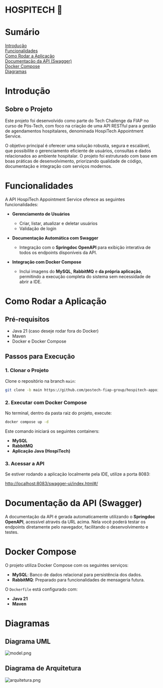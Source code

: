 # HOSPITECH 🏥
# Sumário  
[Introdução](#introdução)  
[Funcionalidades](#funcionalidades)  
[Como Rodar a Aplicação](#como-rodar-a-aplicação)  
[Documentação da API (Swagger)](#documentação-da-api-swagger)  
[Docker Compose](#docker-compose)   
[Diagramas](#diagramas)  


# Introdução

## Sobre o Projeto

Este projeto foi desenvolvido como parte do Tech Challenge da FIAP no curso de Pós-Tech, com foco na criação de uma API RESTful para a gestão de agendamentos hospitalares, denominada HospiTech Appointment Service.

O objetivo principal é oferecer uma solução robusta, segura e escalável, que possibilite o gerenciamento eficiente de usuários, consultas e dados relacionados ao ambiente hospitalar. O projeto foi estruturado com base em boas práticas de desenvolvimento, priorizando qualidade de código, documentação e integração com serviços modernos.

# Funcionalidades

A API HospiTech Appointment Service oferece as seguintes funcionalidades:

- **Gerenciamento de Usuários**  
  - Criar, listar, atualizar e deletar usuários  
  - Validação de login 

- **Documentação Automática com Swagger**  
  - Integração com o **Springdoc OpenAPI** para exibição interativa de todos os endpoints disponíveis da API.

- **Integração com Docker Compose**  
  - Inclui imagens do **MySQL**, **RabbitMQ** e **da própria aplicação**, permitindo a execução completa do sistema sem necessidade de abrir a IDE.

# Como Rodar a Aplicação

## Pré-requisitos

- Java 21 (caso deseje rodar fora do Docker)  
- Maven  
- Docker e Docker Compose

## Passos para Execução

### 1. Clonar o Projeto

Clone o repositório na branch `main`:
```bash
git clone -b main https://github.com/postech-fiap-group/hospitech-appointment-service
```
### 2. Executar com Docker Compose

No terminal, dentro da pasta raiz do projeto, execute:

```bash
docker compose up -d
```

Este comando iniciará os seguintes containers:
- **MySQL**
- **RabbitMQ**
- **Aplicação Java (HospiTech)**

### 3. Acessar a API

Se estiver rodando a aplicação localmente pela IDE, utilize a porta 8083:

[http://localhost:8083/swagger-ui/index.html#/](http://localhost:8081/swagger-ui/index.html#/)

# Documentação da API (Swagger)

A documentação da API é gerada automaticamente utilizando o **Springdoc OpenAPI**, acessível através da URL acima. Nela você poderá testar os endpoints diretamente pelo navegador, facilitando o desenvolvimento e testes.

# Docker Compose

O projeto utiliza Docker Compose com os seguintes serviços:

- **MySQL**: Banco de dados relacional para persistência dos dados.  
- **RabbitMQ**: Preparado para funcionalidades de mensageria futura.

O `Dockerfile` está configurado com:

- **Java 21**  
- **Maven**     

# Diagramas

## Diagrama UML
![model.png](documentacao/diagrama-classes/model.jpg)

## Diagrama de Arquitetura
![arquitetura.png](documentacao/diagrama-classes/arquitetura.png)
